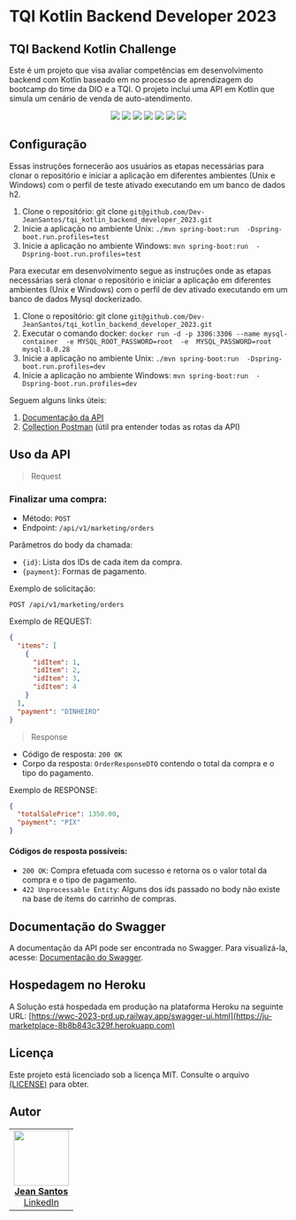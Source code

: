 # TQI Kotlin Backend Developer 2023

## TQI Backend Kotlin Challenge

Este é um projeto que visa avaliar competências em desenvolvimento backend com Kotlin baseado em no processo de aprendizagem do bootcamp do time da DIO e a TQI. O projeto inclui uma API em Kotlin que simula um cenário de venda de auto-atendimento.

<p align="center">
     <a alt="Java">
        <img src="https://img.shields.io/npm/l/react" />
    </a>
     <a alt="Java">
        <img src="https://img.shields.io/badge/Java-v17-blue.svg" />
    </a>
     <a alt="Kotlin">
        <img src="https://img.shields.io/badge/Kotlin-v1.8.22-purple.svg" />
    </a>
    <a alt="Spring Boot">
        <img src="https://img.shields.io/badge/Spring%20Boot-v3.1.1-brightgreen.svg" />
    </a>
    <a alt="Spring Cloud">
        <img src="https://img.shields.io/badge/Spring%20Cloud-v4.0.3-brightgreen.svg" />
    </a>
    <a alt="Gradle">
        <img src="https://img.shields.io/maven-central/v/org.apache.maven/maven-core" />
    </a>
    <a alt="H2">
        <img src="https://img.shields.io/badge/H2-v2.1.214-darkblue.svg" />
    </a>
</p>

## Configuração

Essas instruções fornecerão aos usuários as etapas necessárias para clonar o repositório e iniciar a aplicação em
diferentes ambientes (Unix e Windows) com o perfil de teste ativado executando em um banco de dados h2.

1. Clone o repositório: git clone `git@github.com/Dev-JeanSantos/tqi_kotlin_backend_developer_2023.git`
2. Inicie a aplicação no ambiente Unix: `./mvn spring-boot:run  -Dspring-boot.run.profiles=test`
3. Inicie a aplicação no ambiente Windows: `mvn spring-boot:run  -Dspring-boot.run.profiles=test`

Para executar em desenvolvimento segue as instruções onde as etapas necessárias será clonar o repositório e iniciar a aplicação em
diferentes ambientes (Unix e Windows) com o perfil de dev ativado executando em um banco de dados Mysql dockerizado.

1. Clone o repositório: git clone `git@github.com/Dev-JeanSantos/tqi_kotlin_backend_developer_2023.git`
2. Executar o comando docker: `docker run -d -p 3306:3306 --name mysql-container  -e MYSQL_ROOT_PASSWORD=root  -e  MYSQL_PASSWORD=root mysql:8.0.28`
3. Inicie a aplicação no ambiente Unix: `./mvn spring-boot:run  -Dspring-boot.run.profiles=dev`
4. Inicie a aplicação no ambiente Windows: `mvn spring-boot:run  -Dspring-boot.run.profiles=dev`


Seguem alguns links úteis:

1. [Documentação da API](https://ju-marketplace-8b8b843c329f.herokuapp.com/swagger-ui/index.html)
2. [Collection Postman](https://elements.getpostman.com/redirect?entityId=12860836-96e75533-1363-4b3f-a460-273578ebaa97&entityType=collection) (útil pra entender todas as rotas da API)

## Uso da API

> Request

### Finalizar uma compra:

- Método: `POST`
- Endpoint: `/api/v1/marketing/orders`

Parâmetros do body da chamada:
- `{id}`: Lista dos IDs de cada item da compra.
- `{payment}`: Formas de pagamento.

Exemplo de solicitação:

```http
POST /api/v1/marketing/orders
```

Exemplo de REQUEST:
```json
{
  "items": [
    {
      "idItem": 1,
      "idItem": 2,
      "idItem": 3,
      "idItem": 4
    }
  ],
  "payment": "DINHEIRO"
}
```

> Response

- Código de resposta: `200 OK`
- Corpo da resposta: `OrderResponseDTO` contendo o total da compra e o tipo do pagamento.

Exemplo de RESPONSE:

```json
{
  "totalSalePrice": 1350.00,
  "payment": "PIX"
}
```

#### Códigos de resposta possíveis:

- `200 OK`: Compra efetuada com sucesso e retorna os o valor total da compra e o tipo de pagamento.
- `422 Unprocessable Entity`: Alguns dos ids passado no body não existe na base de items do carrinho de compras.

## Documentação do Swagger

A documentação da API pode ser encontrada no Swagger. Para visualizá-la,
acesse: [Documentação do Swagger](https://ju-marketplace-8b8b843c329f.herokuapp.com/swagger-ui/index.html).

## Hospedagem no Heroku

A Solução está hospedada em produção na plataforma Heroku na seguinte URL:
[https://wwc-2023-prd.up.railway.app/swagger-ui.html](https://ju-marketplace-8b8b843c329f.herokuapp.com)

## Licença

Este projeto está licenciado sob a licença MIT. Consulte o
arquivo <a href="https://github.com/Dev-JeanSantos/tqi_kotlin_backend_developer_2023/blob/main/LICENSE">(LICENSE)</a> para obter.

## Autor

<table>
  <tr>
    <td align="center"><a href="https://github.com/Dev-JeanSantos"><img src="https://avatars.githubusercontent.com/u/69737234?s=400&u=52b04d21b481ad8fa582410d30084534dde0e483&v=4" width="100px;" alt=""/><br/><strong>Jean Santos</strong></a><br/><a href="https://www.linkedin.com/in/dev-jeansantos/">LinkedIn</a></td>
  </tr>
</table>

